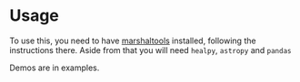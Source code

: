 # Usage

To use this, you need to have [marshaltools](https://github.com/ufeindt/marshaltools) installed, following the instructions there. Aside from that you will need `healpy`, `astropy` and `pandas`

Demos are in examples.
